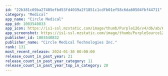 ```yaml
---
id: "22b381c69ba27405efbd53fd4039a2f1851c1cdfb01ef58c6da60504fbf44711"
category: "Medical"
app_name: "Circle Medical"
app_id: 1003540833
app_icon: https://is1-ssl.mzstatic.com/image/thumb/Purple126/v4/d6/ab/6c/d6ab6c5e-bc45-ebb1-30f2-7b4ba054f12a/AppIcon-0-0-1x_U007emarketing-0-8-0-85-220.png/1024x1024bb.png
app_screenshot: https://is1-ssl.mzstatic.com/image/thumb/PurpleSource122/v4/61/2f/a2/612fa240-1908-5c00-ff70-43c4cd4b8e73/fe455ed6-a956-4a8b-a150-43011d4cfca8_0_APP_IPHONE_65_0.jpg/1284x2778bb.png
publisher_id: 1003540832
publisher_name: "Circle Medical Technologies Inc."
rank: 131
most_recent_release: 2024-01-30 00:00:00
release_count_in_past_year: 21
release_count_in_past_year_category: 11
release_count_in_past_year_top_in_category: 20
---
```

